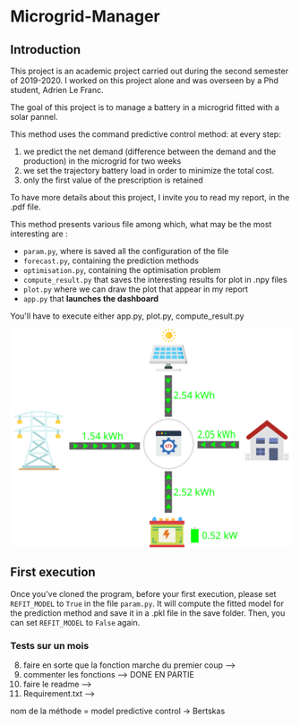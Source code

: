 # Microgrid-Manager

## Introduction

This project is an academic project carried out during the second semester of 2019-2020.
I worked on this project alone and was overseen by a Phd student, Adrien Le Franc.

The goal of this project is to manage a battery in a microgrid fitted with a solar pannel.

This method uses the command predictive control method: at every step:
  1. we predict the net demand (difference between the demand and the production) in the microgrid for two weeks
  2. we set the trajectory battery load in order to minimize the total cost.
  3. only the first value of the prescription is retained

To have more details about this project, I invite you to read my report, in the .pdf file.

This method presents various file among which, what may be the most interesting are :
  - `param.py`, where is saved all the configuration of the file
  - `forecast.py`, containing the prediction methods
  - `optimisation.py`, containing the optimisation problem
  - `compute_result.py` that saves the interesting results for plot in .npy files
  - `plot.py` where we can draw the plot that appear in my report
  - `app.py` that **launches the dashboard**

You'll have to execute either app.py, plot.py, compute_result.py

![alt text](shema_simplified.svg)

## First execution

Once you've cloned the program, before your first execution, please set `REFIT_MODEL` to `True` in the file `param.py`. It will compute the fitted model for the prediction method and save it in a .pkl file in the save folder. Then, you can set `REFIT_MODEL` to `False` again.

### Tests sur un mois

8) faire en sorte que la fonction marche du premier coup
  -->
10) commenter les fonctions
  --> DONE EN PARTIE
11) faire le readme
  -->
15) Requirement.txt
  -->

nom de la méthode = model predictive control -> Bertskas
